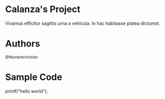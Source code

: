 # Calanza's Project
Vivamus efficitur sagittis urna a vehicula. In hac habitasse platea dictumst.
# Authors
 <sub>@Reynardchristian</sub>
# Sample Code
printf("hello world");

